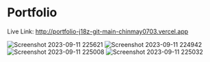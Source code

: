 # Portfolio
Live Link: http://portfolio-j18z-git-main-chinmay0703.vercel.app

![Screenshot 2023-09-11 225621](https://github.com/chinmay0703/Portfolio/assets/121102640/8da1529c-2c6e-4128-89ce-a7ff6fb17bde)
![Screenshot 2023-09-11 224942](https://github.com/chinmay0703/Portfolio/assets/121102640/9fde6f6a-159b-4ac7-b055-f39b67f87075)
![Screenshot 2023-09-11 225008](https://github.com/chinmay0703/Portfolio/assets/121102640/c9effe47-33a4-455a-9038-9e6bcf47c90f)
![Screenshot 2023-09-11 225032](https://github.com/chinmay0703/Portfolio/assets/121102640/03c1c2cf-7569-44de-bf45-10622f6bad99)
